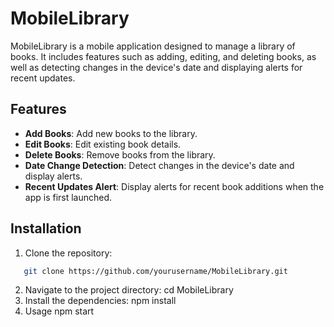 # MobileLibrary

MobileLibrary is a mobile application designed to manage a library of books. It includes features such as adding, editing, and deleting books, as well as detecting changes in the device's date and displaying alerts for recent updates.

## Features

- **Add Books**: Add new books to the library.
- **Edit Books**: Edit existing book details.
- **Delete Books**: Remove books from the library.
- **Date Change Detection**: Detect changes in the device's date and display alerts.
- **Recent Updates Alert**: Display alerts for recent book additions when the app is first launched.

## Installation

1. Clone the repository:
```bash
   git clone https://github.com/yourusername/MobileLibrary.git
```
2. Navigate to the project directory:
   cd MobileLibrary
3. Install the dependencies:
  npm install
4. Usage
  npm start

